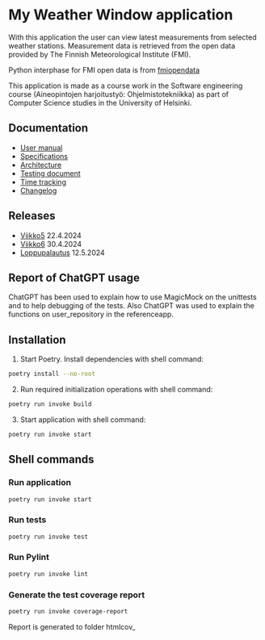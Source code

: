 # My Weather Window application
With this application the user can view latest measurements from selected weather stations. Measurement data is retrieved from the open data provided by The Finnish Meteorological Institute (FMI).

Python interphase for FMI open data is from [fmiopendata](https://github.com/pnuu/fmiopendata)

This application is made as a course work in the Software engineering course (Aineopintojen harjoitustyö: Ohjelmistotekniikka) as part of Computer Science studies in the University of Helsinki.

## Documentation
- [User manual](documentation/usermanual.md)
- [Specifications](documentation/specifications.md)
- [Architecture](documentation/architecture.md)
- [Testing document](documentation/testing.md)
- [Time tracking](documentation/timetracking.md)
- [Changelog](documentation/changelog.md)

## Releases

- [Viikko5](https://github.com/mcpaulafi/ot-harjoitustyo/releases/tag/viikko5) 22.4.2024
- [Viikko6](https://github.com/mcpaulafi/ot-harjoitustyo/releases/tag/viikko6) 30.4.2024
- [Loppupalautus](https://github.com/mcpaulafi/ot-harjoitustyo/releases/tag/loppupalautus) 12.5.2024

## Report of ChatGPT usage

ChatGPT has been used to explain how to use MagicMock on the unittests and to help debugging of the tests. Also ChatGPT was used to explain the functions on user_repository in the referenceapp.

## Installation

1. Start Poetry. Install dependencies with shell command:

```bash
poetry install --no-root
```

2. Run required initialization operations with shell command:

```bash
poetry run invoke build
```

3. Start application with shell command:

```bash
poetry run invoke start
```
## Shell commands

### Run application

```bash
poetry run invoke start
```

### Run tests

```bash
poetry run invoke test
```

### Run Pylint

```bash
poetry run invoke lint
```

### Generate the test coverage report 


```bash
poetry run invoke coverage-report
```

Report is generated to folder htmlcov_ 
